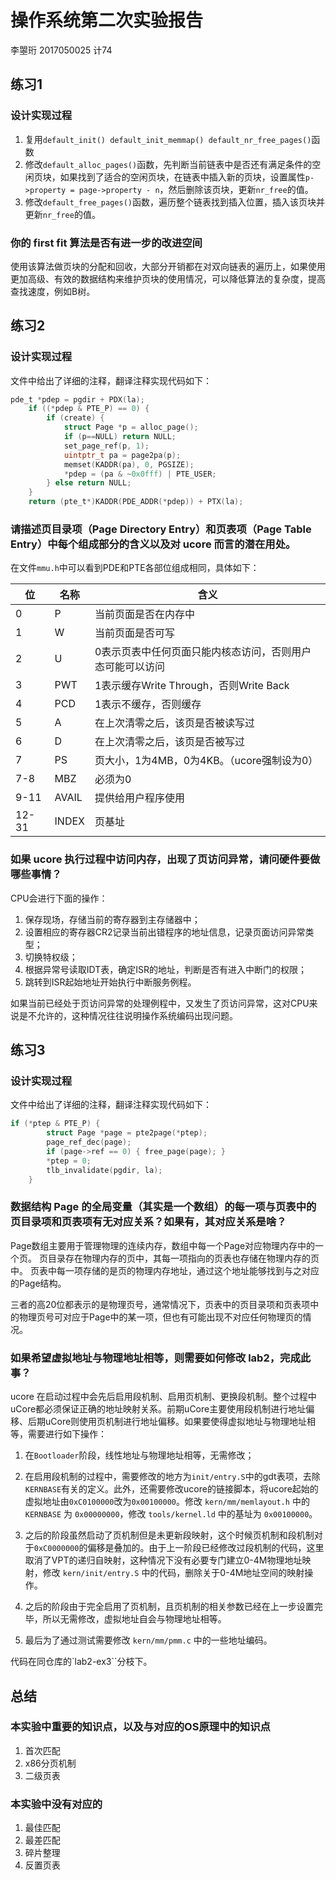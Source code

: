 # 操作系统第二次实验报告
李曌珩 2017050025 计74

## 练习1
### 设计实现过程
1. 复用`default_init() default_init_memmap() default_nr_free_pages()`函数
2. 修改`default_alloc_pages()`函数，先判断当前链表中是否还有满足条件的空闲页块，如果找到了适合的空闲页块，在链表中插入新的页块，设置属性`p->property = page->property - n`，然后删除该页块，更新`nr_free`的值。
3. 修改`default_free_pages()`函数，遍历整个链表找到插入位置，插入该页块并更新`nr_free`的值。

### 你的 first fit 算法是否有进一步的改进空间
使用该算法做页块的分配和回收，大部分开销都在对双向链表的遍历上，如果使用更加高级、有效的数据结构来维护页块的使用情况，可以降低算法的复杂度，提高查找速度，例如B树。

## 练习2
### 设计实现过程
文件中给出了详细的注释，翻译注释实现代码如下：
```c
pde_t *pdep = pgdir + PDX(la);
    if ((*pdep & PTE_P) == 0) {
        if (create) {
            struct Page *p = alloc_page();
            if (p==NULL) return NULL;
            set_page_ref(p, 1);
            uintptr_t pa = page2pa(p);
            memset(KADDR(pa), 0, PGSIZE);
            *pdep = (pa & ~0x0fff) | PTE_USER;
        } else return NULL;
    }
    return (pte_t*)KADDR(PDE_ADDR(*pdep)) + PTX(la);
```

### 请描述页目录项（Page Directory Entry）和页表项（Page Table Entry）中每个组成部分的含义以及对 ucore 而言的潜在用处。

在文件`mmu.h`中可以看到PDE和PTE各部位组成相同，具体如下：

| 位    | 名称  | 含义                                                      |
| ----- | ----- | ---------------------------------------------------------|
| 0     | P     | 当前页面是否在内存中                                        |
| 1     | W     | 当前页面是否可写                                           |
| 2     | U     | 0表示页表中任何页面只能内核态访问，否则用户态可能可以访问         |
| 3     | PWT   | 1表示缓存Write Through，否则Write Back                     |
| 4     | PCD   | 1表示不缓存，否则缓存                                       |
| 5     | A     | 在上次清零之后，该页是否被读写过                              |
| 6     | D     | 在上次清零之后，该页是否被写过                                |
| 7     | PS    | 页大小，1为4MB，0为4KB。（ucore强制设为0）                       |
| 7-8   | MBZ   | 必须为0                                                   |
| 9-11  | AVAIL | 提供给用户程序使用                                          |
| 12-31 | INDEX | 页基址                                                    |


### 如果 ucore 执行过程中访问内存，出现了页访问异常，请问硬件要做哪些事情？

CPU会进行下面的操作：

1. 保存现场，存储当前的寄存器到主存储器中；
2. 设置相应的寄存器CR2记录当前出错程序的地址信息，记录页面访问异常类型；
3. 切换特权级；
4. 根据异常号读取IDT表，确定ISR的地址，判断是否有进入中断门的权限；
5. 跳转到ISR起始地址开始执行中断服务例程。

如果当前已经处于页访问异常的处理例程中，又发生了页访问异常，这对CPU来说是不允许的，这种情况往往说明操作系统编码出现问题。

## 练习3
### 设计实现过程
文件中给出了详细的注释，翻译注释实现代码如下：
```c
if (*ptep & PTE_P) {
        struct Page *page = pte2page(*ptep);
        page_ref_dec(page);
        if (page->ref == 0) { free_page(page); }
        *ptep = 0;
        tlb_invalidate(pgdir, la);
    }
```
### 数据结构 Page 的全局变量（其实是一个数组）的每一项与页表中的页目录项和页表项有无对应关系？如果有，其对应关系是啥？
Page数组主要用于管理物理的连续内存，数组中每一个Page对应物理内存中的一个页。
页目录存在物理内存的页中，其每一项指向的页表也存储在物理内存的页中。
页表中每一项存储的是页的物理内存地址，通过这个地址能够找到与之对应的Page结构。

三者的高20位都表示的是物理页号，通常情况下，页表中的页目录项和页表项中的物理页号可对应于Page中的某一项，但也有可能出现不对应任何物理页的情况。



### 如果希望虚拟地址与物理地址相等，则需要如何修改 lab2，完成此事？
ucore 在启动过程中会先后启用段机制、启用页机制、更换段机制。整个过程中uCore都必须保证正确的地址映射关系。前期uCore主要使用段机制进行地址偏移、后期uCore则使用页机制进行地址偏移。如果要使得虚拟地址与物理地址相等，需要进行如下操作：

1. 在`Bootloader`阶段，线性地址与物理地址相等，无需修改；

2. 在启用段机制的过程中，需要修改的地方为`init/entry.S`中的gdt表项，去除`KERNBASE`有关的定义。此外，还需要修改ucore的链接脚本，将ucore起始的虚拟地址由`0xC0100000`改为`0x00100000`。修改 `kern/mm/memlayout.h` 中的 `KERNBASE` 为 `0x00000000`，修改 `tools/kernel.ld` 中的基址为 `0x00100000`。

3. 之后的阶段虽然启动了页机制但是未更新段映射，这个时候页机制和段机制对于`0xC0000000`的偏移是叠加的。由于上一阶段已经修改过段机制的代码，这里取消了VPT的递归自映射，这种情况下没有必要专门建立0-4M物理地址映射，修改 `kern/init/entry.S` 中的代码，删除关于0-4M地址空间的映射操作。

4. 之后的阶段由于完全启用了页机制，且页机制的相关参数已经在上一步设置完毕，所以无需修改，虚拟地址自会与物理地址相等。

5. 最后为了通过测试需要修改 `kern/mm/pmm.c` 中的一些地址编码。

代码在同仓库的`lab2-ex3``分枝下。

## 总结
### 本实验中重要的知识点，以及与对应的OS原理中的知识点

1. 首次匹配
2. x86分页机制
3. 二级页表

### 本实验中没有对应的

1. 最佳匹配
2. 最差匹配
3. 碎片整理
4. 反置页表
